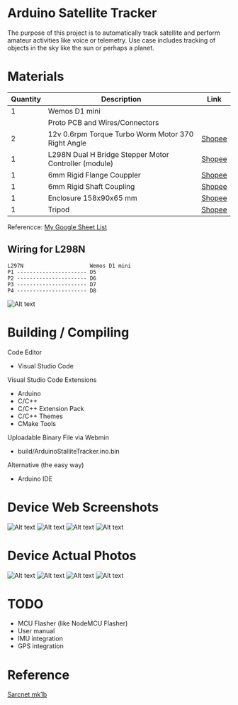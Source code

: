 # Arduino Satellite Tracker

The purpose of this project is to automatically track satellite and perform amateur activities like voice or telemetry. Use case includes tracking of objects in the sky like the sun or perhaps a planet.

# Materials

|Quantity|Description|Link|
|---|----|----|
|1|Wemos D1 mini|
||Proto PCB and Wires/Connectors|
|2|12v 0.6rpm Torque Turbo Worm Motor 370 Right Angle|[Shopee](https://shopee.ph/%E2%9C%BFtocawe-DC-12V-0.6RPM-High-torque-Turbo-Worm-Electric-Geared-DC-Motor-GW370-Low-Speed-i.96685751.1684854369)|
|1|L298N Dual H Bridge Stepper Motor Controller (module)|[Shopee](https://shopee.ph/L298-New-Dual-H-Bridge-DC-Stepper-Motor-Drive-Controller-Board-Module-L298N-for-Arduino-stepper-motor-smart-car-robot-i.307295456.7351756627)|
|1|6mm Rigid Flange Couppler|[Shopee](https://shopee.ph/Emprichman%E2%9D%A6-3-4-5-6-7-8-10Mm-Rigid-Flange-Coupling-Motor-Guide-Shaft-Coupler-Motor-Connecto-0-0-0-0-0-i.289645126.7650415550)|
|1|6mm Rigid Shaft Coupling|[Shopee](https://shopee.ph/COD-2-3-4-5-6-7-8mm-Rigid-Shaft-Coupling-Motor-Coupler-with-Spanner-for-RC-Boat-Car-i.58547667.11732017330)|
|1|Enclosure 158x90x65 mm|[Shopee](https://shopee.ph/JANE-ABS-Enclosure-Box-Plastic-Electronic-Boxes-Project-Instrument-Case-Parts-Accessories-Waterproof-Housing-Grey-White-Outdoor-Junction-Holder-i.50706257.9104114861)|
|1|Tripod|[Shopee](https://shopee.ph/Selfie-Ring-light-Stand-Only-i.66518620.7158120434)|

Referencce: [My Google Sheet List](https://docs.google.com/spreadsheets/d/1cMQumLH8W8JSPdNhxq0K1dAPo-xYCWljrY0g2Y8n2QI)

Wiring for L298N
--------------------
    L297N                     Wemos D1 mini
    P1 ---------------------- D5
    P2 ---------------------- D6
    P3 ---------------------- D7
    P4 ---------------------- D8

![Alt text](https://github.com/kerpz/ArduinoSatelliteTracker/blob/main/images/wiring.jpg "Wiring")

# Building / Compiling

Code Editor
- Visual Studio Code <Microsoft>

Visual Studio Code Extensions
- Arduino <Microsoft>
- C/C++ <Microsoft>
- C/C++ Extension Pack <Microsoft>
- C/C++ Themes <Microsoft>
- CMake Tools <Microsoft>

Uploadable Binary File via Webmin
- build/ArduinoStalliteTracker.ino.bin

Alternative (the easy way)
- Arduino IDE

# Device Web Screenshots
![Alt text](https://github.com/kerpz/ArduinoSatelliteTracker/blob/main/images/Screenshot_20240223_172631_Chrome.jpg "Main Page")
![Alt text](https://github.com/kerpz/ArduinoSatelliteTracker/blob/main/images/Screenshot_20240223_172711_Chrome.jpg "Config Page")
![Alt text](https://github.com/kerpz/ArduinoSatelliteTracker/blob/main/images/Screenshot_20240223_172840_Chrome.jpg "Tracker Page")
![Alt text](https://github.com/kerpz/ArduinoSatelliteTracker/blob/main/images/Screenshot_20240223_172920_Chrome.jpg "App Page")

# Device Actual Photos
![Alt text](https://github.com/kerpz/ArduinoSatelliteTracker/blob/main/images/20240223_172119.jpg)
![Alt text](https://github.com/kerpz/ArduinoSatelliteTracker/blob/main/images/20240223_172133.jpg?raw=true)
![Alt text](https://github.com/kerpz/ArduinoSatelliteTracker/blob/main/images/20240222_111427.jpg)
![Alt text](https://github.com/kerpz/ArduinoSatelliteTracker/blob/main/images/20240222_111456.jpg)

# TODO

- MCU Flasher (like NodeMCU Flasher)
- User manual
- IMU integration
- GPS integration

# Reference

[Sarcnet mk1b](https://www.sarcnet.org/rotator-mk1.html)
